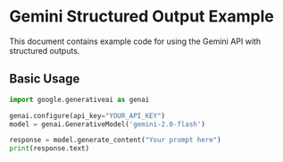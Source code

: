 # Gemini Structured Output Example

This document contains example code for using the Gemini API with structured outputs.

## Basic Usage
```python
import google.generativeai as genai

genai.configure(api_key="YOUR_API_KEY")
model = genai.GenerativeModel('gemini-2.0-flash')

response = model.generate_content("Your prompt here")
print(response.text)
```